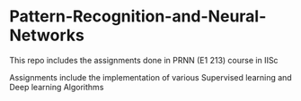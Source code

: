 # Pattern-Recognition-and-Neural-Networks
This repo includes the assignments done in PRNN (E1 213) course in IISc

Assignments include the implementation of various Supervised learning and Deep learning Algorithms
